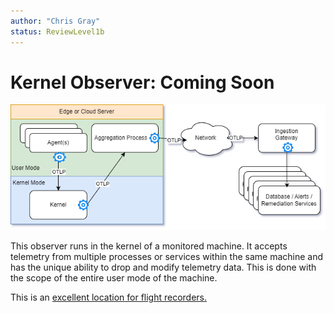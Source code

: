 ```yaml
---
author: "Chris Gray"
status: ReviewLevel1b
---
```


# Kernel Observer: Coming Soon

![](../orig_media/Architecture.Boxes.Yes.DynamicTelemetry.drawio.png)

This observer runs in the kernel of a monitored machine. It accepts telemetry from multiple processes or services within the same machine and has the unique ability to drop and modify telemetry data. This is done with the scope of the entire user mode of the machine.

This is an [excellent location for flight recorders.](./PositionPaper.FlightRecorder.document.md)
